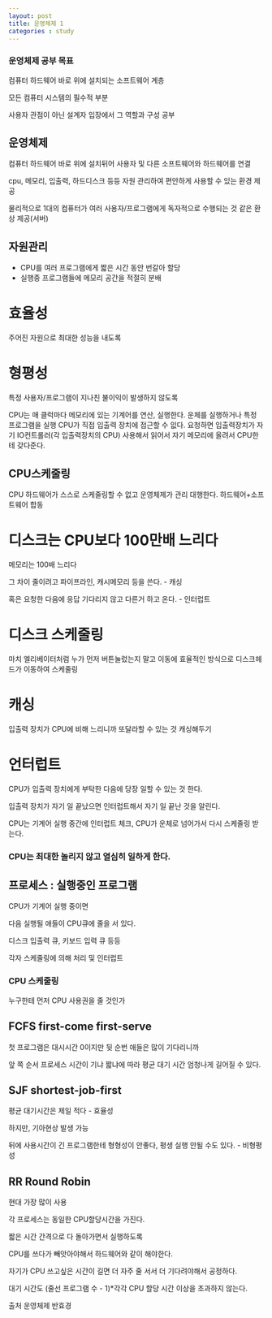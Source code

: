 ```yaml
---
layout: post
title: 운영체제 1
categories : study
---
```


### 운영체제 공부 목표
컴퓨터 하드웨어 바로 위에 설치되는 소프트웨어 계층

모든 컴퓨터 시스템의 필수적 부분

사용자 관점이 아닌 설계자 입장에서 그 역할과 구성 공부


## 운영체제
컴퓨터 하드웨어 바로 위에 설치뒤어 사용자 및 다른 소프트웨어와 하드웨어를 연결

cpu, 메모리, 입출력, 하드디스크 등등 자원 관리하여 편안하게 사용할 수 있는 환경 제공

물리적으로 1대의 컴퓨터가 여러 사용자/프로그램에게 독자적으로 수행되는 것 같은 환상 제공(서버)



## 자원관리
- CPU를 여러 프로그램에게 짧은 시간 동안 번갈아 할당
- 실행중 프로그램들에 메모리 공간을 적절히 분배
# 효율성
주어진 자원으로 최대한 성능을 내도록
# 형평성
특정 사용자/프로그램이 지나친 불이익이 발생하지 않도록

CPU는 매 클럭마다 메모리에 있는 기계어를 연산, 실행한다.
운체를 실행하거나 특정 프로그램을 실행
CPU가 직접 입출력 장치에 접근할 수 잆다.
요청하면 입출력장치가 자기 IO컨트롤러(각 입출력장치의 CPU) 사용해서 읽어서 자기 메모리에 올려서 CPU한테 갖다준다.

## CPU스케줄링
CPU 하드웨어가 스스로 스케줄링할 수 없고
운영체제가 관리 대행한다. 하드웨어+소프트웨어 합동

# 디스크는 CPU보다 100만배 느리다
메모리는 100배 느리다

그 차이 줄이려고 파이프라인, 캐시메모리 등을 쓴다. - 캐싱

혹은 요청한 다음에 응답 기다리지 않고 다른거 하고 온다. - 인터럽트

# 디스크 스케줄링
마치 엘리베이터처럼 누가 먼저 버튼눌렀는지 말고 이동에 효율적인 방식으로
디스크헤드가 이동하여 스케줄링


# 캐싱
입출력 장치가 CPU에 비해 느리니까 또달라할 수 있는 것 캐싱해두기
# 언터럽트
CPU가 입출력 장치에게 부탁한 다음에 당장 일할 수 있는 것 한다.

입출력 장치가 자기 일 끝났으면 인터럽트해서 자기 일 끝난 것을 알린다.

CPU는 기계어 실행 중간에 인터럽트 체크, CPU가 운체로 넘어가서 다시 스케줄링 받는다.

### CPU는 최대한 놀리지 않고 열심히 일하게 한다.


## 프로세스 : 실행중인 프로그램

CPU가 기계어 실행 중이면

다음 실행될 애들이 CPU큐에 줄을 서 있다.

디스크 입출력 큐, 키보드 입력 큐 등등

각자 스케줄링에 의해 처리 및 인터럽트


### CPU 스케줄링
누구한테 먼저 CPU 사용권을 줄 것인가

## FCFS first-come first-serve

첫 프로그램은 대시시간 0이지만 뒷 순번 애들은 많이 기다리니까 

앞 쪽 순서 프로세스 시간이 기냐 짧냐에 따라 평균 대기 시간 엄청나게 길어질 수 있다.

## SJF shortest-job-first
평균 대기시간은 제일 적다 - 효율성

하지만, 기아현상 발생 가능

뒤에 사용시간이 긴 프로그램한테 형형성이 안좋다, 평생 실행 안될 수도 있다. - 비형평성


## RR Round Robin
현대 가장 많이 사용

각 프로세스는 동일한 CPU할당시간을 가진다.

짧은 시간 간격으로 다 돌아가면서 실행하도록

CPU를 쓰다가 빼앗아야해서 하드웨어와 같이 해야한다.

자기가 CPU 쓰고싶은 시간이 길면 더 자주 줄 서서 더 기다려야해서 공정하다.

대기 시간도 (줄선 프로그램 수 - 1)*각각 CPU 할당 시간 이상을 초과하지 않는다.



 








출처 운영체제 반효경